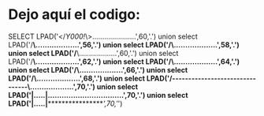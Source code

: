 # Dejo aquí el codigo:

SELECT LPAD('</_Y000!_\\>......................',60,'.')
union
select LPAD('/****\\...................',56,'.')
union
select LPAD('/********\\...................',58,'.')
union
select LPAD('/************\\...................',60,'.')
union
select LPAD('/****************\\...................',62,'.')
union
select LPAD('/********************\\...................',64,'.')
union
select LPAD('/************************\\...................',66,'.')
union
select LPAD('/****************************\\...................',68,'.')
union
select LPAD('/--------------------------------\\...................',70,'.')
union
select LPAD('|.....|.................................',70,'.')
union
select LPAD('|.....|*********************************',70,'*')
